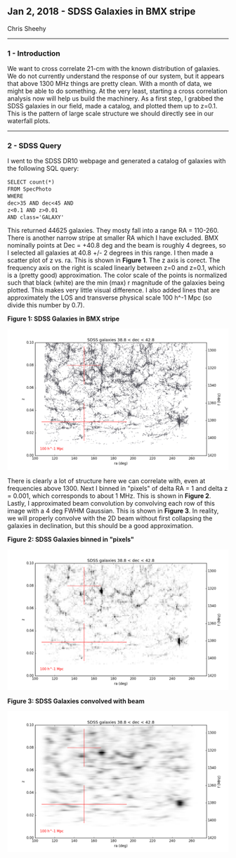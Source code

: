 ## Jan 2, 2018 - SDSS Galaxies in BMX stripe

Chris Sheehy
<hr>

### 1 - Introduction

We want to cross correlate 21-cm with the known distribution of galaxies. We do
not currently understand the response of our system, but it appears that above
1300 MHz things are pretty clean. With a month of data, we might be able to do
something. At the very least, starting a cross correlation analysis now will
help us build the machinery. As a first step, I grabbed the SDSS galaxies in our
field, made a catalog, and plotted them up to z=0.1. This is the pattern of
large scale structure we should directly see in our waterfall plots.

<hr>

### 2 - SDSS Query

I went to the SDSS DR10 webpage and generated a catalog of galaxies with the
following SQL query:

```
SELECT count(*)
FROM SpecPhoto
WHERE
dec>35 AND dec<45 AND
z<0.1 AND z>0.01
AND class='GALAXY'
```

This returned 44625 galaxies. They mosty fall into a range RA = 110-260. There
is another narrow stripe at smaller RA which I have excluded. BMX nominally
points at Dec = +40.8 deg and the beam is roughly 4 degrees, so I selected all
galaxies at 40.8 +/- 2 degrees in this range. I then made a scatter plot of z
vs. ra. This is shown in **Figure 1**. The z axis is corect. The frequency axis on
the right is scaled linearly between z=0 and z=0.1, which is a (pretty good)
approximation. The color scale of the points is normalized such that black
(white) are the min (max) r magnitude of the galaxies being plotted. This makes
very little visual difference. I also added lines that are approximately the LOS
and transverse physical scale 100 h^-1 Mpc (so divide this number by 0.7). 

**Figure 1: SDSS Galaxies in BMX stripe**

![](SDSS_galaxies.png)

There is clearly a lot of structure here we can correlate with, even at
frequencies above 1300. Next I binned in "pixels" of delta RA = 1 and delta z =
0.001, which corresponds to about 1 MHz. This is shown in **Figure 2**. Lastly,
I approximated beam convolution by convolving each row of this image with a 4
deg FWHM Gaussian. This is shown in **Figure 3**. In reality, we will properly convolve
with the 2D beam without first collapsing the galaxies in declination, but this
should be a good approximation.

**Figure 2: SDSS Galaxies binned in "pixels"**

![](SDSS_galaxies_bin.png)

**Figure 3: SDSS Galaxies convolved with beam**

![](SDSS_galaxies_smooth.png)
